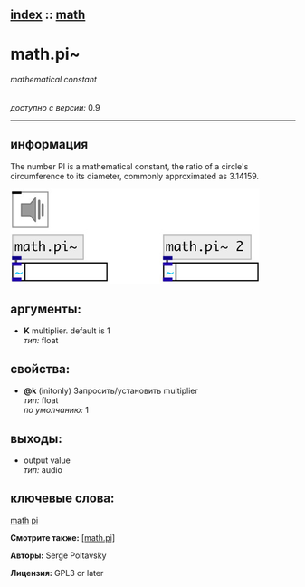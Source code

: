 [index](index.html) :: [math](category_math.html)
---

# math.pi~

###### mathematical constant

*доступно с версии:* 0.9

---


## информация
The number PI is a mathematical constant, the ratio of a circle&#39;s circumference to its diameter, commonly approximated as 3.14159.


[![example](../examples/img/math.pi~.jpg)](../examples/pd/math.pi~.pd)



## аргументы:

* **K**
multiplier. default is 1<br>
_тип:_ float<br>





## свойства:

* **@k** (initonly)
Запросить/установить multiplier<br>
_тип:_ float<br>
_по умолчанию:_ 1<br>





## выходы:

* output value<br>
_тип:_ audio



## ключевые слова:

[math](keywords/math.html)
[pi](keywords/pi.html)



**Смотрите также:**
[\[math.pi\]](math.pi.html)




**Авторы:** Serge Poltavsky




**Лицензия:** GPL3 or later





